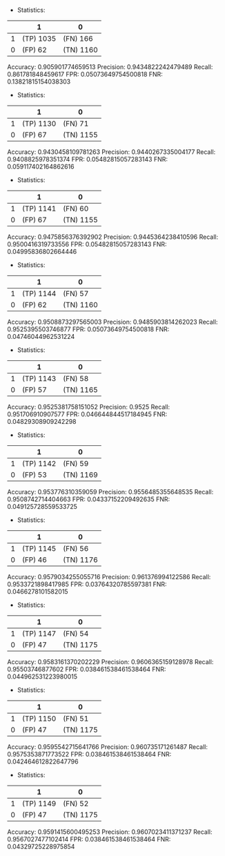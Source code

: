 * Statistics: 

|          |    1     |    0     |
|----------|----------|----------|
|    1     |(TP) 1035 | (FN) 166 |
|    0     | (FP) 62  |(TN) 1160 |
Accuracy: 0.905901774659513
Precision: 0.9434822242479489
Recall: 0.861781848459617
FPR: 0.05073649754500818
FNR: 0.13821815154038303
* Statistics: 

|          |    1     |    0     |
|----------|----------|----------|
|    1     |(TP) 1130 | (FN) 71  |
|    0     | (FP) 67  |(TN) 1155 |
Accuracy: 0.9430458109781263
Precision: 0.9440267335004177
Recall: 0.9408825978351374
FPR: 0.05482815057283143
FNR: 0.059117402164862616
* Statistics: 

|          |    1     |    0     |
|----------|----------|----------|
|    1     |(TP) 1141 | (FN) 60  |
|    0     | (FP) 67  |(TN) 1155 |
Accuracy: 0.9475856376392902
Precision: 0.9445364238410596
Recall: 0.9500416319733556
FPR: 0.05482815057283143
FNR: 0.04995836802664446
* Statistics: 

|          |    1     |    0     |
|----------|----------|----------|
|    1     |(TP) 1144 | (FN) 57  |
|    0     | (FP) 62  |(TN) 1160 |
Accuracy: 0.9508873297565003
Precision: 0.9485903814262023
Recall: 0.9525395503746877
FPR: 0.05073649754500818
FNR: 0.04746044962531224
* Statistics: 

|          |    1     |    0     |
|----------|----------|----------|
|    1     |(TP) 1143 | (FN) 58  |
|    0     | (FP) 57  |(TN) 1165 |
Accuracy: 0.9525381758151052
Precision: 0.9525
Recall: 0.951706910907577
FPR: 0.046644844517184945
FNR: 0.04829308909242298
* Statistics: 

|          |    1     |    0     |
|----------|----------|----------|
|    1     |(TP) 1142 | (FN) 59  |
|    0     | (FP) 53  |(TN) 1169 |
Accuracy: 0.953776310359059
Precision: 0.9556485355648535
Recall: 0.9508742714404663
FPR: 0.04337152209492635
FNR: 0.049125728559533725
* Statistics: 

|          |    1     |    0     |
|----------|----------|----------|
|    1     |(TP) 1145 | (FN) 56  |
|    0     | (FP) 46  |(TN) 1176 |
Accuracy: 0.9579034255055716
Precision: 0.961376994122586
Recall: 0.9533721898417985
FPR: 0.03764320785597381
FNR: 0.0466278101582015
* Statistics: 

|          |    1     |    0     |
|----------|----------|----------|
|    1     |(TP) 1147 | (FN) 54  |
|    0     | (FP) 47  |(TN) 1175 |
Accuracy: 0.9583161370202229
Precision: 0.9606365159128978
Recall: 0.95503746877602
FPR: 0.038461538461538464
FNR: 0.044962531223980015
* Statistics: 

|          |    1     |    0     |
|----------|----------|----------|
|    1     |(TP) 1150 | (FN) 51  |
|    0     | (FP) 47  |(TN) 1175 |
Accuracy: 0.9595542715641766
Precision: 0.960735171261487
Recall: 0.9575353871773522
FPR: 0.038461538461538464
FNR: 0.042464612822647796
* Statistics: 

|          |    1     |    0     |
|----------|----------|----------|
|    1     |(TP) 1149 | (FN) 52  |
|    0     | (FP) 47  |(TN) 1175 |
Accuracy: 0.9591415600495253
Precision: 0.9607023411371237
Recall: 0.9567027477102414
FPR: 0.038461538461538464
FNR: 0.04329725228975854